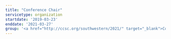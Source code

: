 ```yaml
---
title: "Conference Chair"
servicetype: organization
startdate: '2019-03-23'
enddate: '2021-03-27'
group: '<a href="http://ccsc.org/southwestern/2021/" target="_blank">Consortium for Computing Sciences in Colleges, Southwest (CCSC-SW) 2021</a>'
---
```

